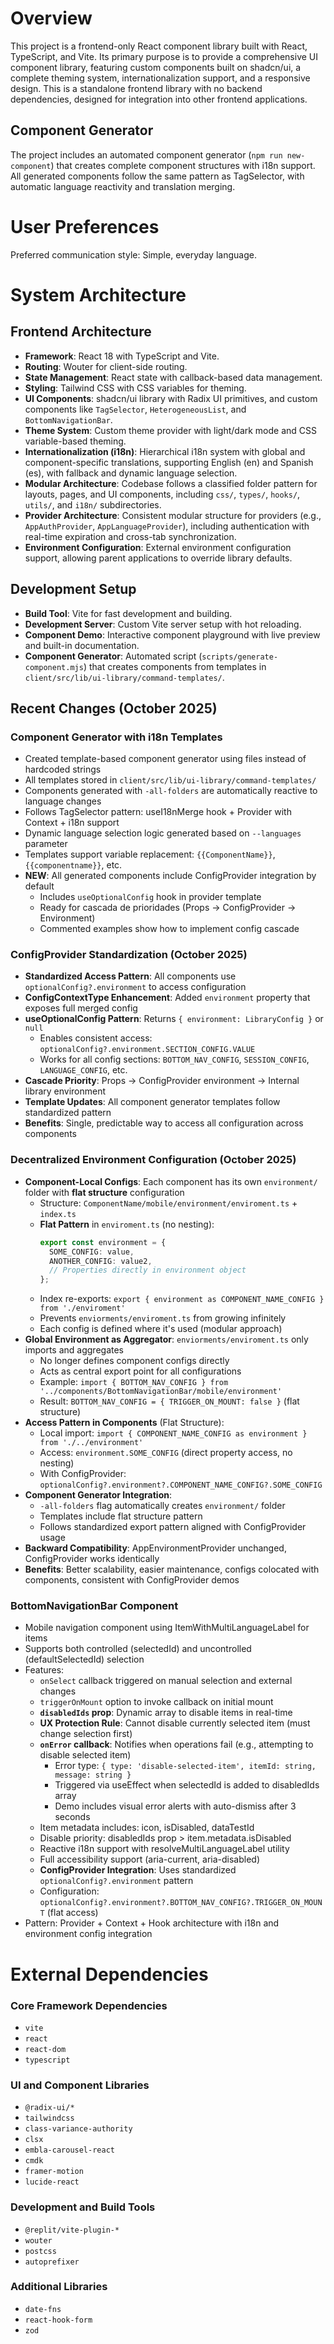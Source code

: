 # Overview

This project is a frontend-only React component library built with React, TypeScript, and Vite. Its primary purpose is to provide a comprehensive UI component library, featuring custom components built on shadcn/ui, a complete theming system, internationalization support, and a responsive design. This is a standalone frontend library with no backend dependencies, designed for integration into other frontend applications.

## Component Generator

The project includes an automated component generator (`npm run new-component`) that creates complete component structures with i18n support. All generated components follow the same pattern as TagSelector, with automatic language reactivity and translation merging.

# User Preferences

Preferred communication style: Simple, everyday language.

# System Architecture

## Frontend Architecture
- **Framework**: React 18 with TypeScript and Vite.
- **Routing**: Wouter for client-side routing.
- **State Management**: React state with callback-based data management.
- **Styling**: Tailwind CSS with CSS variables for theming.
- **UI Components**: shadcn/ui library with Radix UI primitives, and custom components like `TagSelector`, `HeterogeneousList`, and `BottomNavigationBar`.
- **Theme System**: Custom theme provider with light/dark mode and CSS variable-based theming.
- **Internationalization (i18n)**: Hierarchical i18n system with global and component-specific translations, supporting English (en) and Spanish (es), with fallback and dynamic language selection.
- **Modular Architecture**: Codebase follows a classified folder pattern for layouts, pages, and UI components, including `css/`, `types/`, `hooks/`, `utils/`, and `i18n/` subdirectories.
- **Provider Architecture**: Consistent modular structure for providers (e.g., `AppAuthProvider`, `AppLanguageProvider`), including authentication with real-time expiration and cross-tab synchronization.
- **Environment Configuration**: External environment configuration support, allowing parent applications to override library defaults.

## Development Setup
- **Build Tool**: Vite for fast development and building.
- **Development Server**: Custom Vite server setup with hot reloading.
- **Component Demo**: Interactive component playground with live preview and built-in documentation.
- **Component Generator**: Automated script (`scripts/generate-component.mjs`) that creates components from templates in `client/src/lib/ui-library/command-templates/`.

## Recent Changes (October 2025)

### Component Generator with i18n Templates
- Created template-based component generator using files instead of hardcoded strings
- All templates stored in `client/src/lib/ui-library/command-templates/`
- Components generated with `-all-folders` are automatically reactive to language changes
- Follows TagSelector pattern: useI18nMerge hook + Provider with Context + i18n support
- Dynamic language selection logic generated based on `--languages` parameter
- Templates support variable replacement: `{{ComponentName}}`, `{{componentname}}`, etc.
- **NEW**: All generated components include ConfigProvider integration by default
  - Includes `useOptionalConfig` hook in provider template
  - Ready for cascada de prioridades (Props → ConfigProvider → Environment)
  - Commented examples show how to implement config cascade

### ConfigProvider Standardization (October 2025)
- **Standardized Access Pattern**: All components use `optionalConfig?.environment` to access configuration
- **ConfigContextType Enhancement**: Added `environment` property that exposes full merged config
- **useOptionalConfig Pattern**: Returns `{ environment: LibraryConfig }` or `null`
  - Enables consistent access: `optionalConfig?.environment.SECTION_CONFIG.VALUE`
  - Works for all config sections: `BOTTOM_NAV_CONFIG`, `SESSION_CONFIG`, `LANGUAGE_CONFIG`, etc.
- **Cascade Priority**: Props → ConfigProvider environment → Internal library environment
- **Template Updates**: All component generator templates follow standardized pattern
- **Benefits**: Single, predictable way to access all configuration across components

### Decentralized Environment Configuration (October 2025)
- **Component-Local Configs**: Each component has its own `environment/` folder with **flat structure** configuration
  - Structure: `ComponentName/mobile/environment/enviroment.ts` + `index.ts`
  - **Flat Pattern** in `enviroment.ts` (no nesting):
    ```typescript
    export const environment = {
      SOME_CONFIG: value,
      ANOTHER_CONFIG: value2,
      // Properties directly in environment object
    };
    ```
  - Index re-exports: `export { environment as COMPONENT_NAME_CONFIG } from './enviroment'`
  - Prevents `enviorments/enviroment.ts` from growing infinitely
  - Each config is defined where it's used (modular approach)
- **Global Environment as Aggregator**: `enviorments/enviroment.ts` only imports and aggregates
  - No longer defines component configs directly
  - Acts as central export point for all configurations
  - Example: `import { BOTTOM_NAV_CONFIG } from '../components/BottomNavigationBar/mobile/environment'`
  - Result: `BOTTOM_NAV_CONFIG = { TRIGGER_ON_MOUNT: false }` (flat structure)
- **Access Pattern in Components** (Flat Structure):
  - Local import: `import { COMPONENT_NAME_CONFIG as environment } from './../environment'`
  - Access: `environment.SOME_CONFIG` (direct property access, no nesting)
  - With ConfigProvider: `optionalConfig?.environment?.COMPONENT_NAME_CONFIG?.SOME_CONFIG`
- **Component Generator Integration**: 
  - `-all-folders` flag automatically creates `environment/` folder
  - Templates include flat structure pattern
  - Follows standardized export pattern aligned with ConfigProvider usage
- **Backward Compatibility**: AppEnvironmentProvider unchanged, ConfigProvider works identically
- **Benefits**: Better scalability, easier maintenance, configs colocated with components, consistent with ConfigProvider demos

### BottomNavigationBar Component
- Mobile navigation component using ItemWithMultiLanguageLabel for items
- Supports both controlled (selectedId) and uncontrolled (defaultSelectedId) selection
- Features:
  - `onSelect` callback triggered on manual selection and external changes
  - `triggerOnMount` option to invoke callback on initial mount
  - **`disabledIds` prop**: Dynamic array to disable items in real-time
  - **UX Protection Rule**: Cannot disable currently selected item (must change selection first)
  - **`onError` callback**: Notifies when operations fail (e.g., attempting to disable selected item)
    - Error type: `{ type: 'disable-selected-item', itemId: string, message: string }`
    - Triggered via useEffect when selectedId is added to disabledIds array
    - Demo includes visual error alerts with auto-dismiss after 3 seconds
  - Item metadata includes: icon, isDisabled, dataTestId
  - Disable priority: disabledIds prop > item.metadata.isDisabled
  - Reactive i18n support with resolveMultiLanguageLabel utility
  - Full accessibility support (aria-current, aria-disabled)
  - **ConfigProvider Integration**: Uses standardized `optionalConfig?.environment` pattern
  - Configuration: `optionalConfig?.environment?.BOTTOM_NAV_CONFIG?.TRIGGER_ON_MOUNT` (flat access)
- Pattern: Provider + Context + Hook architecture with i18n and environment config integration

# External Dependencies

### Core Framework Dependencies
- `vite`
- `react`
- `react-dom`
- `typescript`

### UI and Component Libraries
- `@radix-ui/*`
- `tailwindcss`
- `class-variance-authority`
- `clsx`
- `embla-carousel-react`
- `cmdk`
- `framer-motion`
- `lucide-react`

### Development and Build Tools
- `@replit/vite-plugin-*`
- `wouter`
- `postcss`
- `autoprefixer`

### Additional Libraries
- `date-fns`
- `react-hook-form`
- `zod`